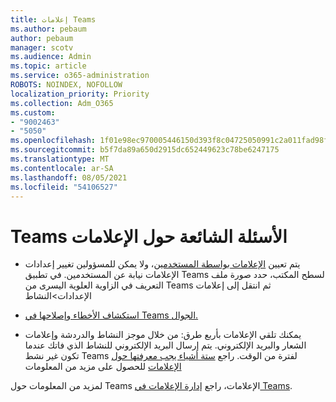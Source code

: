 ```yaml
---
title: إعلامات Teams
ms.author: pebaum
author: pebaum
manager: scotv
ms.audience: Admin
ms.topic: article
ms.service: o365-administration
ROBOTS: NOINDEX, NOFOLLOW
localization_priority: Priority
ms.collection: Adm_O365
ms.custom:
- "9002463"
- "5050"
ms.openlocfilehash: 1f01e98ec970005446150d393f8c04725050991c2a011fad98f22113f2246681
ms.sourcegitcommit: b5f7da89a650d2915dc652449623c78be6247175
ms.translationtype: MT
ms.contentlocale: ar-SA
ms.lasthandoff: 08/05/2021
ms.locfileid: "54106527"
---
```

# <a name="teams-notifications-faq"></a>Teams الأسئلة الشائعة حول الإعلامات


- يتم تعيين [الإعلامات بواسطة المستخدمين](https://support.microsoft.com/office/1cc31834-5fe5-412b-8edb-43fecc78413d)، ولا يمكن للمسؤولين تغيير إعدادات الإعلامات نيابة عن المستخدمين. في تطبيق Teams لسطح المكتب، حدد صورة ملف التعريف في الزاوية العلوية اليسرى من Teams ثم انتقل إلى إعلامات الإعدادات>النشاط

- [استكشاف الأخطاء وإصلاحها في Teams الجوال.](https://support.microsoft.com/office/6d125ac2-e440-4fab-8e4c-2227a52d460c)

- يمكنك تلقي الإعلامات بأربع طرق: من خلال موجز النشاط والدردشة وإعلامات الشعار والبريد الإلكتروني. يتم إرسال البريد الإلكتروني للنشاط الذي فاتك عندما تكون غير نشط Teams لفترة من الوقت. راجع [ستة أشياء يجب معرفتها حول الإعلامات](https://support.microsoft.com/office/abb62c60-3d15-4968-b86a-42fea9c22cf4) للحصول على مزيد من المعلومات

لمزيد من المعلومات حول Teams الإعلامات، راجع [إدارة الإعلامات في Teams](https://support.office.com/article/1cc31834-5fe5-412b-8edb-43fecc78413d#ID0EAABAAA).
